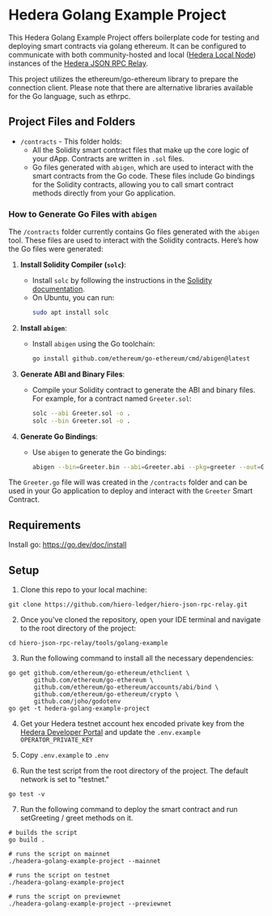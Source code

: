 # Hedera Golang Example Project

This Hedera Golang Example Project offers boilerplate code for testing and deploying smart contracts via golang ethereum. It can be configured to communicate with both community-hosted and local ([Hedera Local Node](https://github.com/hashgraph/hedera-local-node)) instances of the [Hedera JSON RPC Relay](https://github.com/hiero-ledger/hiero-json-rpc-relay).

This project utilizes the ethereum/go-ethereum library to prepare the connection client. Please note that there are alternative libraries available for the Go language, such as ethrpc.

## Project Files and Folders

- `/contracts` - This folder holds:
   - All the Solidity smart contract files that make up the core logic of your dApp. Contracts are written in `.sol` files.
   - Go files generated with `abigen`, which are used to interact with the smart contracts from the Go code. These files include Go bindings for the Solidity contracts, allowing you to call smart contract methods directly from your Go application.

### How to Generate Go Files with `abigen`

The `/contracts` folder currently contains Go files generated with the `abigen` tool. These files are used to interact with the Solidity contracts. Here’s how the Go files were generated:

1. **Install Solidity Compiler (`solc`)**:
   - Install `solc` by following the instructions in the [Solidity documentation](https://docs.soliditylang.org/en/latest/installing-solidity.html).
   - On Ubuntu, you can run:
     ```sh
     sudo apt install solc
     ```

2. **Install `abigen`**:
   - Install `abigen` using the Go toolchain:
     ```sh
     go install github.com/ethereum/go-ethereum/cmd/abigen@latest
     ```

3. **Generate ABI and Binary Files**:
   - Compile your Solidity contract to generate the ABI and binary files. For example, for a contract named `Greeter.sol`:
     ```sh
     solc --abi Greeter.sol -o .
     solc --bin Greeter.sol -o .
     ```

4. **Generate Go Bindings**:
   - Use `abigen` to generate the Go bindings:
     ```sh
     abigen --bin=Greeter.bin --abi=Greeter.abi --pkg=greeter --out=Greeter.go
     ```

The `Greeter.go` file will was created in the `/contracts` folder and can be used in your Go application to deploy and interact with the `Greeter` Smart Contract.

## Requirements
Install go: https://go.dev/doc/install

## Setup

1. Clone this repo to your local machine:

```shell
git clone https://github.com/hiero-ledger/hiero-json-rpc-relay.git
```

2. Once you've cloned the repository, open your IDE terminal and navigate to the root directory of the project:

```shell
cd hiero-json-rpc-relay/tools/golang-example
```

3. Run the following command to install all the necessary dependencies:

```shell
go get github.com/ethereum/go-ethereum/ethclient \
       github.com/ethereum/go-ethereum \
       github.com/ethereum/go-ethereum/accounts/abi/bind \
       github.com/ethereum/go-ethereum/crypto \
       github.com/joho/godotenv
go get -t hedera-golang-example-project
```

4. Get your Hedera testnet account hex encoded private key from the [Hedera Developer Portal](https://portal.hedera.com/register) and update the `.env.example` `OPERATOR_PRIVATE_KEY`

5. Copy `.env.example` to `.env`

6. Run the test script from the root directory of the project. The default network is set to "testnet."

```shell
go test -v
```

7. Run the following command to deploy the smart contract and run setGreeting / greet methods on it.
```shell
# builds the script
go build .

# runs the script on mainnet
./headera-golang-example-project --mainnet

# runs the script on testnet
./headera-golang-example-project

# runs the script on previewnet
./headera-golang-example-project --previewnet
```
